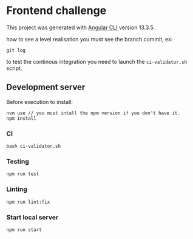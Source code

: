 # Frontend challenge

This project was generated with [Angular CLI](https://github.com/angular/angular-cli) version 13.3.5.

how to see a level realisation you must see the branch commit, ex:
```
git log
```
to test the continous integration you need to launch the `ci-validator.sh` script.

## Development server

Before execution to install:
```
nvm use // you must intall the npm version if you don't have it.
npm install
```

### CI

```
bash ci-validator.sh
```

### Testing

```
npm run test
```

### Linting

```
npm run lint:fix
```

### Start local server

```
npm run start
```